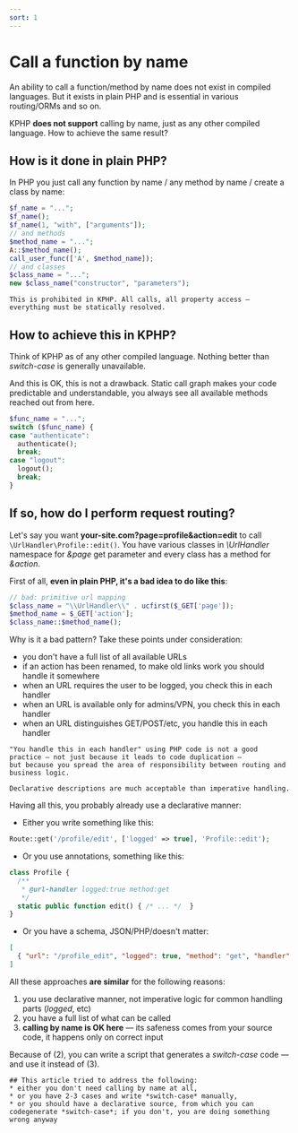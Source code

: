 ```yaml
---
sort: 1
---
```


# Call a function by name

An ability to call a function/method by name does not exist in compiled languages. 
But it exists in plain PHP and is essential in various routing/ORMs and so on.

KPHP **does not support** calling by name, just as any other compiled language. 
How to achieve the same result?


## How is it done in plain PHP?

In PHP you just call any function by name / any method by name / create a class by name:

```php
$f_name = "...";
$f_name();
$f_name(1, "with", ["arguments"]);    
// and methods
$method_name = "...";
A::$method_name();
call_user_func(['A', $method_name]);
// and classes
$class_name = "...";
new $class_name("constructor", "parameters");  
```

```warning
This is prohibited in KPHP. All calls, all property access — everything must be statically resolved. 
```


## How to achieve this in KPHP?

Think of KPHP as of any other compiled language. Nothing better than *switch-case* is generally unavailable.

And this is OK, this is not a drawback. 
Static call graph makes your code predictable and understandable, you always see all available methods reached out from here.

```php
$func_name = "...";
switch ($func_name) {
case "authenticate":
  authenticate();
  break;
case "logout":
  logout();
  break; 
}
```


## If so, how do I perform request routing?

Let's say you want **your-site.com?page=profile&action=edit** to call `\UrlHandler\Profile::edit()`. 
You have various classes in *\UrlHandler* namespace for *&page* get parameter and every class has a method for *&action*.

First of all, **even in plain PHP, it's a bad idea to do like this**:

```php
// bad: primitive url mapping
$class_name = "\\UrlHandler\\" . ucfirst($_GET['page']);
$method_name = $_GET['action'];
$class_name::$method_name();
```

Why is it a bad pattern? Take these points under consideration:
* you don't have a full list of all available URLs
* if an action has been renamed, to make old links work you should handle it somewhere
* when an URL requires the user to be logged, you check this in each handler
* when an URL is available only for admins/VPN, you check this in each handler
* when an URL distinguishes GET/POST/etc, you handle this in each handler

```warning
"You handle this in each handler" using PHP code is not a good practice — not just because it leads to code duplication — 
but because you spread the area of responsibility between routing and business logic.
```

```tip
Declarative descriptions are much acceptable than imperative handling.
```
 
Having all this, you probably already use a declarative manner:

* Either you write something like this:

```php
Route::get('/profile/edit', ['logged' => true], 'Profile::edit');  
```

* Or you use annotations, something like this:

```php
class Profile {
  /**
   * @url-handler logged:true method:get
   */
  static public function edit() { /* ... */  }
}
```

* Or you have a schema, JSON/PHP/doesn't matter:

```json
[
  { "url": "/profile_edit", "logged": true, "method": "get", "handler": "Profile::edit" }
]
```

All these approaches **are similar** for the following reasons:
1. you use declarative manner, not imperative logic for common handling parts (*logged*, etc)
2. you have a full list of what can be called
3. **calling by name is OK here** — its safeness comes from your source code, it happens only on correct input

Because of (2), you can write a script that generates a *switch-case* code — and use it instead of (3).

```tip
## This article tried to address the following:
* either you don't need calling by name at all,
* or you have 2-3 cases and write *switch-case* manually,
* or you should have a declarative source, from which you can codegenerate *switch-case*; if you don't, you are doing something wrong anyway
``` 
